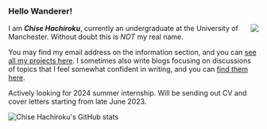 ### Hello Wanderer!

<img align="right" src="https://github-readme-stats.vercel.app/api/top-langs/?username=C86-moe"/>

I am ***Chise Hachiroku***, currently an undergraduate at the University of Manchester. Without doubt this is *NOT* my real name.

You may find my email address on the information section, and you can [see all my projects here](https://c86.ac.cn/project/). I sometimes also write blogs focusing on discussions of topics that I feel somewhat confident in writing, and you can [find them here](https://c86.ac.cn/blog/).

Actively looking for 2024 summer internship. Will be sending out CV and cover letters starting from late June 2023.

![Chise Hachiroku's GitHub stats](https://github-readme-stats.vercel.app/api?username=C86-moe&count_private=true)
<!--
**c86-moe/c86-moe** is a ✨ _special_ ✨ repository because its `README.md` (this file) appears on your GitHub profile.

Here are some ideas to get you started:

- 🔭 I’m currently working on ...
- 🌱 I’m currently learning ...
- 👯 I’m looking to collaborate on ...
- 🤔 I’m looking for help with ...
- 💬 Ask me about ...
- 📫 How to reach me: ...
- 😄 Pronouns: ...
- ⚡ Fun fact: ...
-->

